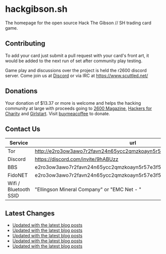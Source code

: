 # hackgibson.sh
The homepage for the open source Hack The Gibson // SH trading card game.


## Contributing

To add your card just submit a pull request with your card's front art, it would be added to the next run of set after community play testing.

Game play and discussions over the project is held the r2600 discord server. Come join us at [Discord](https://discord.com/invite/9hABUzz) or via IRC at https://www.scuttled.net/


## Donations

Your donation of $13.37 or more is welcome and helps the hacking community at large with proceeds going to [2600 Magazine](https://2600.com/), [Hackers for Charity](https://hackersforcharity.org) and [Girlstart](https://girlstart.org).  Visit [buymeacoffee](https://www.buymeacoffee.com/hackgibson.sh) to donate.


## Contact Us

Service | url
-|-
Tor | http://e2ro3ow3awo7r2favn24n65ycc2qmzkoayn5r57e3f56nvjwdcgg32ad.onion
Discord | https://discord.com/invite/9hABUzz
BBS | e2ro3ow3awo7r2favn24n65ycc2qmzkoayn5r57e3f56nvjwdcgg32ad.onion:23
FidoNET | e2ro3ow3awo7r2favn24n65ycc2qmzkoayn5r57e3f56nvjwdcgg32ad.onion:24554
Wifi / Bluetooth SSID | "Ellingson Mineral Company" or "EMC Net - <fidonet address>"

## Latest Changes
<!-- BLOG-POST-LIST:START -->
- [Updated with the latest blog posts](https://github.com/DFW2600/hackgibson.sh/commit/fc77c4f756924921fec739381b1a4415c64cee5a)
- [Updated with the latest blog posts](https://github.com/DFW2600/hackgibson.sh/commit/aea2b83ca5e65d879139bf557a82e949f4da8645)
- [Updated with the latest blog posts](https://github.com/DFW2600/hackgibson.sh/commit/4b21b9c3b8e7d42ca4d87a9d848e8874096642ab)
- [Updated with the latest blog posts](https://github.com/DFW2600/hackgibson.sh/commit/b49ca9463051c4eb9070022227fd1f12a423b319)
- [Updated with the latest blog posts](https://github.com/DFW2600/hackgibson.sh/commit/89594f9475fe3ca0b6662f1eb5c00b5506bd4daf)
<!-- BLOG-POST-LIST:END -->
